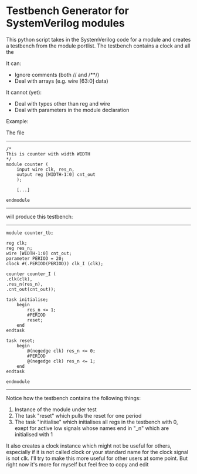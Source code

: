 # Testbench Generator for SystemVerilog modules

This python script takes in the SystemVerilog code for a module and creates a testbench from the module portlist. The testbench contains a clock and all the 

It can:
- Ignore comments (both // and /**/)
- Deal with arrays (e.g. wire [63:0] data)

It cannot (yet):
- Deal with types other than reg and wire
- Deal with parameters in the module declaration

Example:

The file

-------------------------
    /*
    This is counter with width WIDTH
    */
    module counter (
        input wire clk, res_n,
        output reg [WIDTH-1:0] cnt_out
        );                                   
        
        [...]
        
    endmodule
-------------------------

will produce this testbench:

-------------------------
    module counter_tb;
    
    reg clk; 
    reg res_n; 
    wire [WIDTH-1:0] cnt_out; 
    parameter PERIOD = 20;
    clock #(.PERIOD(PERIOD)) clk_I (clk);

    counter counter_I (
    .clk(clk),
    .res_n(res_n),
    .cnt_out(cnt_out));
    
    task initialise; 
        begin
            res_n <= 1;
            #PERIOD
            reset;
        end
    endtask
    
    task reset;
        begin
            @(negedge clk) res_n <= 0;
            #PERIOD
            @(negedge clk) res_n <= 1;
        end
    endtask

    endmodule
-------------------------

Notice how the testbench contains the following things:

1. Instance of the module under test
2. The task "reset" which pulls the reset for one period
3. The task "initialise" which initialises all regs in the testbench with 0, exept for active low signals whose names end in "_n" which are initialised with 1

It also creates a clock instance which might not be useful for others, especially if it is not called clock or your standard name for the clock signal is not clk. I'll try to make this more useful for other users at some point. But right now it's more for myself but feel free to copy and edit


